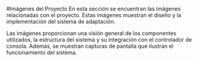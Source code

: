 
#Imágenes del Proyecto
En esta sección se encuentran las imágenes relacionadas con el proyecto. Estas imágenes muestran el diseño y la implementación del sistema de adaptación.

Las imágenes proporcionan una visión general de los componentes utilizados, la estructura del sistema y su integración con el controlador de consola. Además, se muestran capturas de pantalla que ilustran el funcionamiento del sistema.

